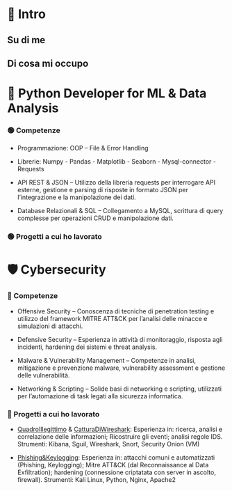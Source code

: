 # 👋 Intro
## Su di me

## Di cosa mi occupo


# 🐍 Python Developer for ML & Data Analysis

### 🟢 Competenze
- Programmazione: OOP – File & Error Handling

- Librerie: Numpy - Pandas - Matplotlib - Seaborn - Mysql-connector - Requests

-  API REST & JSON – Utilizzo della libreria requests per interrogare API esterne, gestione e parsing di risposte in formato JSON per l’integrazione e la manipolazione dei dati.

-  Database Relazionali & SQL – Collegamento a MySQL, scrittura di query complesse per operazioni CRUD e manipolazione dati.

### 🟢 Progetti a cui ho lavorato

# 🛡️ Cybersecurity

### 🔵  Competenze

- Offensive Security – Conoscenza di tecniche di penetration testing e utilizzo del framework MITRE ATT&CK per l’analisi delle minacce e simulazioni di attacchi.

-  Defensive Security – Esperienza in attività di monitoraggio, risposta agli incidenti, hardening dei sistemi e threat analysis.

-  Malware & Vulnerability Management – Competenze in analisi, mitigazione e prevenzione malware, vulnerability assessment e gestione delle vulnerabilità.

-  Networking & Scripting – Solide basi di networking e scripting, utilizzati per l’automazione di task legati alla sicurezza informatica.

### 🔵 Progetti a cui ho lavorato

- [QuadroIllegittimo](https://github.com/filippogiorgiorondo/QuadroIllegittimo) & [CatturaDiWireshark](https://github.com/filippogiorgiorondo/CatturaDiWireshark):
 Esperienza in: ricerca, analisi e correlazione delle informazioni; Ricostruire gli eventi;
analisi regole IDS.
 Strumenti: Kibana, Sguil, Wireshark, Snort, Security Onion (VM)

- [Phishing&Keylogging](https://github.com/filippogiorgiorondo/Phishing-Keylogging): 
 Esperienza in: attacchi comuni e automatizzati (Phishing, Keylogging); Mitre ATT&CK (dal Reconnaissance al Data Exfiltration); hardening (connessione criptatata con server in ascolto, firewall).
 Strumenti: Kali Linux, Python, Nginx, Apache2
